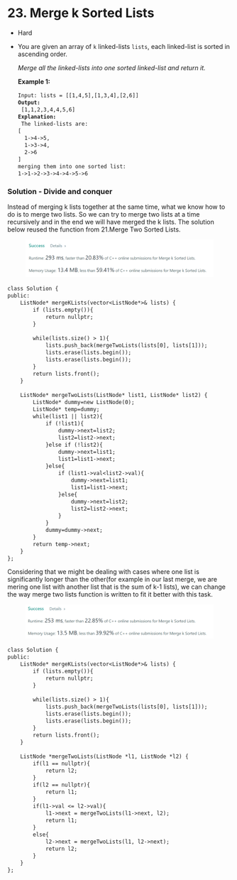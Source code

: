 # 23. Merge k Sorted Lists

* Hard
*   You are given an array of `k` linked-lists `lists`, each linked-list is sorted in ascending order.

    _Merge all the linked-lists into one sorted linked-list and return it._

    &#x20;

    **Example 1:**

    <pre><code>Input: lists = [[1,4,5],[1,3,4],[2,6]]
    <strong>Output:
    </strong> [1,1,2,3,4,4,5,6]
    <strong>Explanation:
    </strong> The linked-lists are:
    [
      1->4->5,
      1->3->4,
      2->6
    ]
    merging them into one sorted list:
    1->1->2->3->4->4->5->6</code></pre>



### Solution - Divide and conquer

Instead of merging k lists together at the same time, what we know how to do is to merge two lists. So we can try to merge two lists at a time recursively and in the end we will have merged the k lists. The solution below reused the function from 21.Merge Two Sorted Lists.&#x20;

<figure><img src="../.gitbook/assets/image (288).png" alt=""><figcaption></figcaption></figure>

```
class Solution {
public:
    ListNode* mergeKLists(vector<ListNode*>& lists) {
        if (lists.empty()){
            return nullptr;
        }
        
        while(lists.size() > 1){
            lists.push_back(mergeTwoLists(lists[0], lists[1]));
            lists.erase(lists.begin());
            lists.erase(lists.begin());
        }
        return lists.front();
    }
    
    ListNode* mergeTwoLists(ListNode* list1, ListNode* list2) {
        ListNode* dummy=new ListNode(0);
        ListNode* temp=dummy;
        while(list1 || list2){
            if (!list1){
                dummy->next=list2;
                list2=list2->next;
            }else if (!list2){
                dummy->next=list1;
                list1=list1->next;
            }else{
                if (list1->val<list2->val){
                    dummy->next=list1;
                    list1=list1->next;
                }else{
                    dummy->next=list2;
                    list2=list2->next;
                }
            }
            dummy=dummy->next;  
        }
        return temp->next;
    }
};
```

Considering that we might be dealing with cases where one list is significantly longer than the other(for example in our last merge, we are mering one list with another list that is the sum of k-1 lists), we can change the way merge two lists function is written to fit it better with this task.&#x20;

<figure><img src="../.gitbook/assets/image (3) (2).png" alt=""><figcaption></figcaption></figure>

```
class Solution {
public:
    ListNode* mergeKLists(vector<ListNode*>& lists) {
        if (lists.empty()){
            return nullptr;
        }
        
        while(lists.size() > 1){
            lists.push_back(mergeTwoLists(lists[0], lists[1]));
            lists.erase(lists.begin());
            lists.erase(lists.begin());
        }
        return lists.front();
    }
    
    ListNode *mergeTwoLists(ListNode *l1, ListNode *l2) {
        if(l1 == nullptr){
            return l2;
        }
        if(l2 == nullptr){
            return l1;
        }
        if(l1->val <= l2->val){
            l1->next = mergeTwoLists(l1->next, l2);
            return l1;
        }
        else{
            l2->next = mergeTwoLists(l1, l2->next);
            return l2;
        }
    }
};
```
